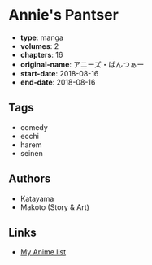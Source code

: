 # Annie's Pantser

-   **type**: manga
-   **volumes**: 2
-   **chapters**: 16
-   **original-name**: アニーズ・ぱんつぁー
-   **start-date**: 2018-08-16
-   **end-date**: 2018-08-16

## Tags

-   comedy
-   ecchi
-   harem
-   seinen

## Authors

-   Katayama
-   Makoto (Story & Art)

## Links

-   [My Anime list](https://myanimelist.net/manga/137184/Annies_Pantser)
